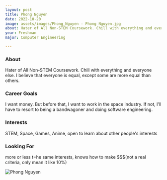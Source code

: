 ```yaml
---
layout: post
title: Phong Nguyen 
date: 2022-10-20
image: assets/images/Phong_Nguyen - Phong Nguyen.jpg
about: Hater of All Non-STEM Coursework. Chill with everything and everyone else. I believe that everyone is equal, except some are more equal than others.
year: Freshman
major: Computer Engineering

---
```


### About

Hater of All Non-STEM Coursework. Chill with everything and everyone else. I believe that everyone is equal, except some are more equal than others.

### Career Goals

I want money. But before that, I want to work in the space industry. If not, I'll have to resort to being a bandwagoner and doing software engineering.

### Interests

STEM, Space, Games, Anime, open to learn about other people's interests

### Looking For

more or less t=he same interests, knows how to make $$$(not a real criteria, only mean it like 10%)

<div class="text-center my-5">
    <img src="https://sase-drexel.github.io/mentorship-2021/assets/images/Phong_Nguyen - Phong Nguyen.jpg" alt="Phong Nguyen" class="rounded post-img" />
</div>
